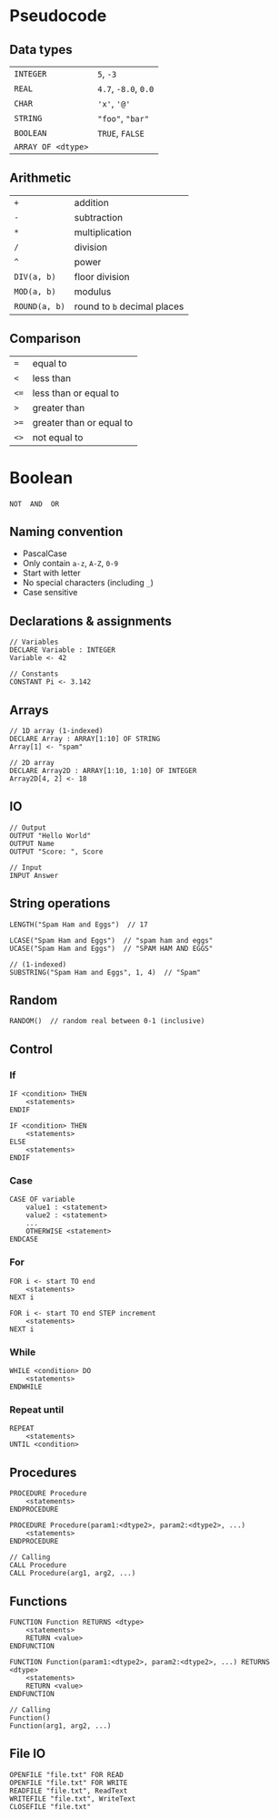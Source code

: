 # Pseudocode

## Data types

|                    |                      |
| ------------------ | -------------------- |
| `INTEGER`          | `5`, `-3`            |
| `REAL`             | `4.7`, `-8.0`, `0.0` |
| `CHAR`             | `'x'`, `'@'`         |
| `STRING`           | `"foo"`, `"bar"`     |
| `BOOLEAN`          | `TRUE`, `FALSE`      |
| `ARRAY OF <dtype>` |                      |

## Arithmetic

|               |                             |
| ------------- | --------------------------- |
| `+`           | addition                    |
| `-`           | subtraction                 |
| `*`           | multiplication              |
| `/`           | division                    |
| `^`           | power                       |
| `DIV(a, b)`   | floor division              |
| `MOD(a, b)`   | modulus                     |
| `ROUND(a, b)` | round to `b` decimal places |

## Comparison

|      |                          |
| ---- | ------------------------ |
| `=`  | equal to                 |
| `<`  | less than                |
| `<=` | less than or equal to    |
| `>`  | greater than             |
| `>=` | greater than or equal to |
| `<>` | not equal to             |

# Boolean

`NOT` &ensp; `AND` &ensp; `OR`

## Naming convention

-   PascalCase
-   Only contain `a-z`, `A-Z`, `0-9`
-   Start with letter
-   No special characters (including `_`)
-   Case sensitive

## Declarations & assignments

```
// Variables
DECLARE Variable : INTEGER
Variable <- 42

// Constants
CONSTANT Pi <- 3.142
```

## Arrays

```
// 1D array (1-indexed)
DECLARE Array : ARRAY[1:10] OF STRING
Array[1] <- "spam"

// 2D array
DECLARE Array2D : ARRAY[1:10, 1:10] OF INTEGER
Array2D[4, 2] <- 18
```

## IO

```
// Output
OUTPUT "Hello World"
OUTPUT Name
OUTPUT "Score: ", Score

// Input
INPUT Answer
```

## String operations

```
LENGTH("Spam Ham and Eggs")  // 17

LCASE("Spam Ham and Eggs")  // "spam ham and eggs"
UCASE("Spam Ham and Eggs")  // "SPAM HAM AND EGGS"

// (1-indexed)
SUBSTRING("Spam Ham and Eggs", 1, 4)  // "Spam"
```

## Random

```
RANDOM()  // random real between 0-1 (inclusive)
```

## Control

### If

```
IF <condition> THEN
    <statements>
ENDIF

IF <condition> THEN
    <statements>
ELSE
    <statements>
ENDIF
```

### Case

```
CASE OF variable
    value1 : <statement>
    value2 : <statement>
    ...
    OTHERWISE <statement>
ENDCASE
```

### For

```
FOR i <- start TO end
    <statements>
NEXT i

FOR i <- start TO end STEP increment
    <statements>
NEXT i
```

### While

```
WHILE <condition> DO
    <statements>
ENDWHILE
```

### Repeat until

```
REPEAT
    <statements>
UNTIL <condition>
```

## Procedures

```
PROCEDURE Procedure
    <statements>
ENDPROCEDURE

PROCEDURE Procedure(param1:<dtype2>, param2:<dtype2>, ...)
    <statements>
ENDPROCEDURE

// Calling
CALL Procedure
CALL Procedure(arg1, arg2, ...)
```

## Functions

```
FUNCTION Function RETURNS <dtype>
    <statements>
    RETURN <value>
ENDFUNCTION

FUNCTION Function(param1:<dtype2>, param2:<dtype2>, ...) RETURNS <dtype>
    <statements>
    RETURN <value>
ENDFUNCTION

// Calling
Function()
Function(arg1, arg2, ...)
```

## File IO

```
OPENFILE "file.txt" FOR READ
OPENFILE "file.txt" FOR WRITE
READFILE "file.txt", ReadText
WRITEFILE "file.txt", WriteText
CLOSEFILE "file.txt"
```
